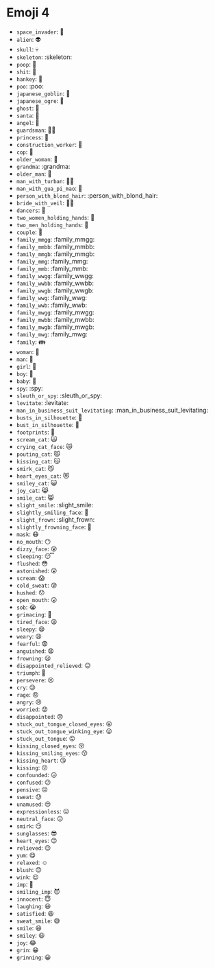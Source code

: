 # Emoji 4

- `space_invader`: :space_invader:
- `alien`: :alien:
- `skull`: :skull:
- `skeleton`: :skeleton:
- `poop`: :poop:
- `shit`: :shit:
- `hankey`: :hankey:
- `poo`: :poo:
- `japanese_goblin`: :japanese_goblin:
- `japanese_ogre`: :japanese_ogre:
- `ghost`: :ghost:
- `santa`: :santa:
- `angel`: :angel:
- `guardsman`: :guardsman:
- `princess`: :princess:
- `construction_worker`: :construction_worker:
- `cop`: :cop:
- `older_woman`: :older_woman:
- `grandma`: :grandma:
- `older_man`: :older_man:
- `man_with_turban`: :man_with_turban:
- `man_with_gua_pi_mao`: :man_with_gua_pi_mao:
- `person_with_blond_hair`: :person_with_blond_hair:
- `bride_with_veil`: :bride_with_veil:
- `dancers`: :dancers:
- `two_women_holding_hands`: :two_women_holding_hands:
- `two_men_holding_hands`: :two_men_holding_hands:
- `couple`: :couple:
- `family_mmgg`: :family_mmgg:
- `family_mmbb`: :family_mmbb:
- `family_mmgb`: :family_mmgb:
- `family_mmg`: :family_mmg:
- `family_mmb`: :family_mmb:
- `family_wwgg`: :family_wwgg:
- `family_wwbb`: :family_wwbb:
- `family_wwgb`: :family_wwgb:
- `family_wwg`: :family_wwg:
- `family_wwb`: :family_wwb:
- `family_mwgg`: :family_mwgg:
- `family_mwbb`: :family_mwbb:
- `family_mwgb`: :family_mwgb:
- `family_mwg`: :family_mwg:
- `family`: :family:
- `woman`: :woman:
- `man`: :man:
- `girl`: :girl:
- `boy`: :boy:
- `baby`: :baby:
- `spy`: :spy:
- `sleuth_or_spy`: :sleuth_or_spy:
- `levitate`: :levitate:
- `man_in_business_suit_levitating`: :man_in_business_suit_levitating:
- `busts_in_silhouette`: :busts_in_silhouette:
- `bust_in_silhouette`: :bust_in_silhouette:
- `footprints`: :footprints:
- `scream_cat`: :scream_cat:
- `crying_cat_face`: :crying_cat_face:
- `pouting_cat`: :pouting_cat:
- `kissing_cat`: :kissing_cat:
- `smirk_cat`: :smirk_cat:
- `heart_eyes_cat`: :heart_eyes_cat:
- `smiley_cat`: :smiley_cat:
- `joy_cat`: :joy_cat:
- `smile_cat`: :smile_cat:
- `slight_smile`: :slight_smile:
- `slightly_smiling_face`: :slightly_smiling_face:
- `slight_frown`: :slight_frown:
- `slightly_frowning_face`: :slightly_frowning_face:
- `mask`: :mask:
- `no_mouth`: :no_mouth:
- `dizzy_face`: :dizzy_face:
- `sleeping`: :sleeping:
- `flushed`: :flushed:
- `astonished`: :astonished:
- `scream`: :scream:
- `cold_sweat`: :cold_sweat:
- `hushed`: :hushed:
- `open_mouth`: :open_mouth:
- `sob`: :sob:
- `grimacing`: :grimacing:
- `tired_face`: :tired_face:
- `sleepy`: :sleepy:
- `weary`: :weary:
- `fearful`: :fearful:
- `anguished`: :anguished:
- `frowning`: :frowning:
- `disappointed_relieved`: :disappointed_relieved:
- `triumph`: :triumph:
- `persevere`: :persevere:
- `cry`: :cry:
- `rage`: :rage:
- `angry`: :angry:
- `worried`: :worried:
- `disappointed`: :disappointed:
- `stuck_out_tongue_closed_eyes`: :stuck_out_tongue_closed_eyes:
- `stuck_out_tongue_winking_eye`: :stuck_out_tongue_winking_eye:
- `stuck_out_tongue`: :stuck_out_tongue:
- `kissing_closed_eyes`: :kissing_closed_eyes:
- `kissing_smiling_eyes`: :kissing_smiling_eyes:
- `kissing_heart`: :kissing_heart:
- `kissing`: :kissing:
- `confounded`: :confounded:
- `confused`: :confused:
- `pensive`: :pensive:
- `sweat`: :sweat:
- `unamused`: :unamused:
- `expressionless`: :expressionless:
- `neutral_face`: :neutral_face:
- `smirk`: :smirk:
- `sunglasses`: :sunglasses:
- `heart_eyes`: :heart_eyes:
- `relieved`: :relieved:
- `yum`: :yum:
- `relaxed`: :relaxed:
- `blush`: :blush:
- `wink`: :wink:
- `imp`: :imp:
- `smiling_imp`: :smiling_imp:
- `innocent`: :innocent:
- `laughing`: :laughing:
- `satisfied`: :satisfied:
- `sweat_smile`: :sweat_smile:
- `smile`: :smile:
- `smiley`: :smiley:
- `joy`: :joy:
- `grin`: :grin:
- `grinning`: :grinning:
